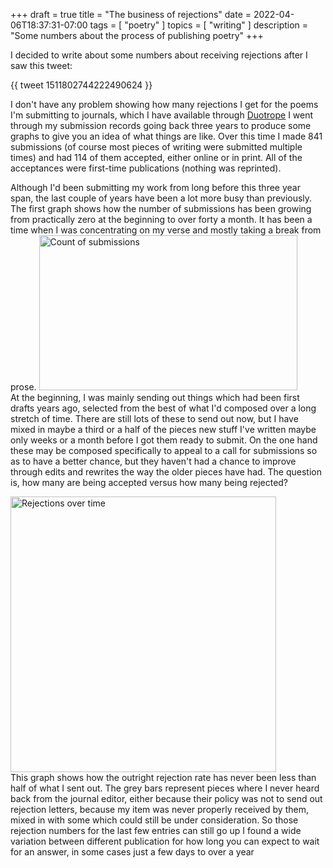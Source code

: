 +++
draft = true
title = "The business of rejections"
date = 2022-04-06T18:37:31-07:00
tags = [
  "poetry"
]
topics = [
  "writing"
]
description = "Some numbers about the process of publishing poetry"
+++

I decided to write about some numbers about receiving rejections after I saw this tweet:

{{ tweet 1511802744222490624 }}

I don't have any problem showing how many rejections I get for the poems I'm submitting to journals, which I have available through [Duotrope](https://duotrope.com)
I went through my submission records going back three years to produce some graphs to give you an idea of what things are like.
Over this time I made 841 submissions (of course most pieces of writing were submitted multiple times) and had 114 of them accepted, either online or in print.
All of the acceptances were first-time publications (nothing was reprinted).

Although I'd been submitting my work from long before this three year span, the last couple of years have been a lot more busy than previously.
The first graph shows how the number of submissions has been growing from practically zero at the beginning to over forty a month.
It has been a time when I was concentrating on my verse and mostly taking a break from prose.
<img src="https://milkfish08.s3.amazonaws.com/photo/blog/submissions.png" title="Count of submissions" alt="Count of submissions" width=413 height=248 /><br clear="all" />
At the beginning, I was mainly sending out things which had been first drafts years ago, selected from the best of what I'd composed over a long stretch of time.
There are still lots of these to send out now, but I have mixed in maybe a third or a half of the pieces new stuff I've written maybe only weeks or a month before I got them ready to submit.
On the one hand these may be composed specifically to appeal to a call for submissions so as to have a better chance, but they haven't had a chance to improve through edits and rewrites the way the older pieces have had.
The question is, how many are being accepted versus how many being rejected?

<img src="https://milkfish08.s3.amazonaws.com/photo/blog/rejections.png" title="Rejections over time" alt="Rejections over time" width=425 height=441 /><br clear="all" />
This graph shows how the outright rejection rate has never been less than half of what I sent out.
The grey bars represent pieces where I never heard back from the journal editor, either because their policy was not to send out rejection letters, because my item was never properly received by them, mixed in with some which could still be under consideration.
So those rejection numbers for the last few entries can still go up
I found a wide variation between different publication for how long you can expect to wait for an answer, in some cases just a few days to over a year

